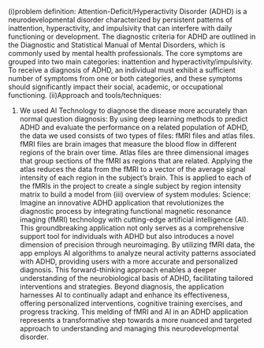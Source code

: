 (i)problem definition: 
Attention-Deficit/Hyperactivity Disorder (ADHD) is a neurodevelopmental disorder characterized by persistent patterns of inattention, hyperactivity, and impulsivity that can interfere with daily functioning or development. The diagnostic criteria for ADHD are outlined in the Diagnostic and Statistical Manual of Mental Disorders, which is commonly used by mental health professionals. The core symptoms are grouped into two main categories: inattention and hyperactivity/impulsivity. To receive a diagnosis of ADHD, an individual must exhibit a sufficient number of symptoms from one or both categories, and these symptoms should significantly impact their social, academic, or occupational functioning. 
(ii)Approach and tools/techniques: 
1) We used AI Technology to diagnose the disease more accurately than normal question diagnosis:
By using deep learning methods to predict ADHD and evaluate the performance on a related population of ADHD, the data we used consists of two types of files: fMRI files and atlas files. fMRI files are brain images that measure the blood flow in different regions of the brain over time. Atlas files are three dimensional images that group sections of the fMRI as regions that are related. Applying the atlas reduces the data from the fMRI to a vector of the average signal intensity of each region in the subject’s brain. This is applied to each of the fMRIs in the project to create a single subject by region intensity matrix to build a model from 
(iii) overview of system modules:
Science: 
Imagine an innovative ADHD application that revolutionizes the diagnostic process by integrating functional magnetic resonance imaging (fMRI) technology with cutting-edge artificial intelligence (AI). This groundbreaking application not only serves as a comprehensive support tool for individuals with ADHD but also introduces a novel dimension of precision through neuroimaging. By utilizing fMRI data, the app employs AI algorithms to analyze neural activity patterns associated with ADHD, providing users with a more accurate and personalized diagnosis. This forward-thinking approach enables a deeper understanding of the neurobiological basis of ADHD, facilitating tailored interventions and strategies. Beyond diagnosis, the application harnesses AI to continually adapt and enhance its effectiveness, offering personalized interventions, cognitive training exercises, and progress tracking. This melding of fMRI and AI in an ADHD application represents a transformative step towards a more nuanced and targeted approach to understanding and managing this neurodevelopmental disorder. 
